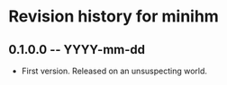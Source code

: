 # Revision history for minihm

## 0.1.0.0 -- YYYY-mm-dd

* First version. Released on an unsuspecting world.
